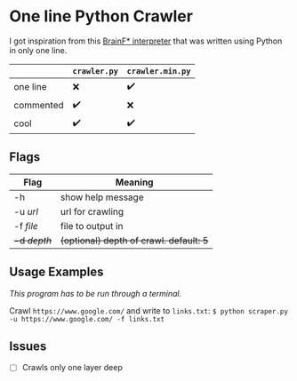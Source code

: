 # One line Python Crawler

I got inspiration from this [BrainF* interpreter](https://github.com/davekch/b) that was written using Python in only one line. 

| |`crawler.py`|`crawler.min.py`|
|--|--|--|
|one line|:x:| :heavy_check_mark:|
|commented|:heavy_check_mark:|:x:|
|cool|:heavy_check_mark:|:heavy_check_mark:|

## Flags
|Flag|Meaning|
|--|--|
|-h|show help message|
|-u *url*|url for crawling|
|-f *file*|file to output in|
|~~-d *depth*~~|~~(optional) depth of crawl. default: 5~~|

## Usage Examples
*This program has to be run through a terminal.*

Crawl `https://www.google.com/` and write to `links.txt`:
`$ python scraper.py -u https://www.google.com/ -f links.txt`

## Issues
- [ ] Crawls only one layer deep
